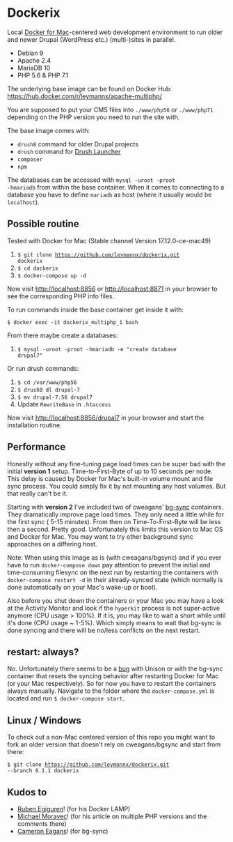 # Dockerix

Local [Docker for Mac](https://docs.docker.com/docker-for-mac/install/)-centered web development environment to run older and newer Drupal (WordPress etc.) (multi-)sites in parallel.

- Debian 9
- Apache 2.4
- MariaDB 10
- PHP 5.6 & PHP 7.1

The underlying base image can be found on Docker Hub: https://hub.docker.com/r/leymannx/apache-multiphp/

You are supposed to put your CMS files into <code>./www/php56</code> or <code>./www/php71</code> depending on the PHP version you need to run the site with.

The base image comes with:
- <code>drush8</code> command for older Drupal projects
- <code>drush</code> command for [Drush Launcher](https://github.com/drush-ops/drush-launcher)
- <code>composer</code>
- <code>npm</code>

The databases can be accessed with <code>mysql -uroot -proot -hmariadb</code> from within the base container. When it comes to connecting to a database you have to define <code>mariadb</code> as host (where it usually would be <code>localhost</code>).

## Possible routine

Tested with Docker for Mac (Stable channel Version 17.12.0-ce-mac49)

1. <code>$ git clone https://github.com/leymannx/dockerix.git dockerix</code>
2. <code>$ cd dockerix</code>
3. <code>$ docker-compose up -d</code>

Now visit [http://localhost:8856](http://localhost:8856) or [http://localhost:8871](http://localhost:8871) in your browser to see the corresponding PHP info files.

To run commands inside the base container get inside it with:

<code>$ docker exec -it dockerix_multiphp_1 bash</code>

From there maybe create a databases:

1. <code>$ mysql -uroot -proot -hmariadb -e "create database drupal7"</code>

Or run drush commands:

1. <code>$ cd /var/www/php56</code>
2. <code>$ drush8 dl drupal-7</code>
3. <code>$ mv drupal-7.56 drupal7</code>
4. Update <code>RewriteBase</code> in <code>.htaccess</code>

Now visit [http://localhost:8856/drupal7](http://localhost:8856/drupal7) in your browser and start the installation routine.

## Performance

Honestly without any fine-tuning page load times can be super bad with the initial **version 1** setup. Time-to-First-Byte of up to 10 seconds per node. This delay is caused by Docker for Mac's built-in volume mount and file sync process. You could simply fix it by not mounting any host volumes. But that really can't be it.

Starting with **version 2** I've included two of cweagans' [bg-sync](https://hub.docker.com/r/cweagans/bg-sync/) containers. They dramatically improve page load times. They only need a little while for the first sync ( 5-15 minutes). From then on Time-To-First-Byte will be less then a second. Pretty good. Unfortunately this limits this version to Mac OS and Docker for Mac. You may want to try other background sync approaches on a differing host.

Note: When using this image as is (with cweagans/bgsync) and if you ever have to run <code>docker-compose down</code> pay attention to prevent the initial and time-consuming filesync on the next run by restarting the containers with <code>docker-compose restart -d</code> in their already-synced state (which normally is done automatically on your Mac's wake-up or boot).

Also before you shut down the containers or your Mac you may have a look at the Activity Monitor and look if the <code>hyperkit</code> process is not super-active anymore (CPU usage > 100%). If it is, you may like to wait a short while until it's done (CPU usage ~ 1-5%). Which simply means to wait that bg-sync is done syncing and there will be no/less conflicts on the next restart. 

## restart: always?

No. Unfortunately there seems to be a [bug](https://github.com/cweagans/docker-bg-sync/issues/13) with Unison or with the bg-sync container that resets the syncing behavior after restarting Docker for Mac (or your Mac respectively). So for now you have to restart the containers always manually. Navigate to the folder where the <code>docker-compose.yml</code> is located and run <code>$ docker-compose start</code>.

## Linux / Windows

To check out a non-Mac centered version of this repo you might want to fork an older version that doesn't rely on cweagans/bgsync and start from there:

<code>$ git clone https://github.com/leymannx/dockerix.git --branch 0.1.1 dockerix</code>

## Kudos to

- [Ruben Egiguren](https://github.com/keopx/docker-lamp)! (for his Docker LAMP)
- [Michael Moravec](https://pehapkari.cz/blog/2017/03/27/multiple-php-versions-the-easy-way/)! (for his article on multiple PHP versions and the comments there)
- [Cameron Eagans](https://github.com/cweagans/docker-bg-sync)! (for bg-sync)
